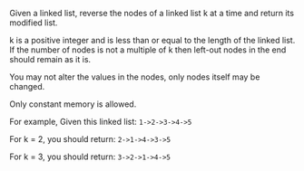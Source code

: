 Given a linked list, reverse the nodes of a linked list k at a time and return its modified list.

k is a positive integer and is less than or equal to the length of the linked list. If the number of nodes is not a multiple of k then left-out nodes in the end should remain as it is.

You may not alter the values in the nodes, only nodes itself may be changed.

Only constant memory is allowed.

For example,
Given this linked list: ```1->2->3->4->5```

For k = 2, you should return: ```2->1->4->3->5```

For k = 3, you should return: ```3->2->1->4->5```
